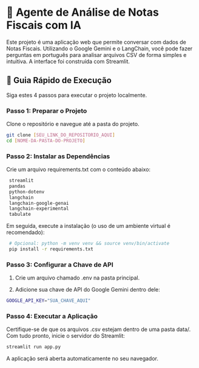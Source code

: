 # 🤖 Agente de Análise de Notas Fiscais com IA

Este projeto é uma aplicação web que permite conversar com dados de Notas Fiscais. Utilizando o Google Gemini e o LangChain, você pode fazer perguntas em português para analisar arquivos CSV de forma simples e intuitiva.
A interface foi construída com Streamlit.

## 🚀 Guia Rápido de Execução
Siga estes 4 passos para executar o projeto localmente.

### Passo 1: Preparar o Projeto
Clone o repositório e navegue até a pasta do projeto.

  ```bash
  git clone [SEU_LINK_DO_REPOSITORIO_AQUI]
  cd [NOME-DA-PASTA-DO-PROJETO]
````
### Passo 2: Instalar as Dependências
Crie um arquivo requirements.txt com o conteúdo abaixo:
 ```bash
  streamlit
  pandas
  python-dotenv
  langchain
  langchain-google-genai
  langchain-experimental
  tabulate
  ```
Em seguida, execute a instalação (o uso de um ambiente virtual é recomendado):
 ```bash
  # Opcional: python -m venv venv && source venv/bin/activate
  pip install -r requirements.txt
````
### Passo 3: Configurar a Chave de API
1. Crie um arquivo chamado .env na pasta principal.

2. Adicione sua chave de API do Google Gemini dentro dele:
 ```bash
GOOGLE_API_KEY="SUA_CHAVE_AQUI"
````
### Passo 4: Executar a Aplicação
Certifique-se de que os arquivos .csv estejam dentro de uma pasta data/. Com tudo pronto, inicie o servidor do Streamlit:
 ```bash
streamlit run app.py
````
A aplicação será aberta automaticamente no seu navegador.
